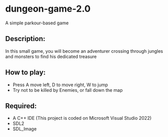 # dungeon-game-2.0
A simple parkour-based game
## Description:
In this small game, you will become an adventurer crossing through jungles and monsters to find his dedicated treasure
## How to play:
- Press A move left, D to move right, W to jump
- Try not to be killed by Enemies, or fall down the map
## Required:
- A C++ IDE (This project is coded on Microsoft Visual Studio 2022)
- SDL2
- SDL_Image
